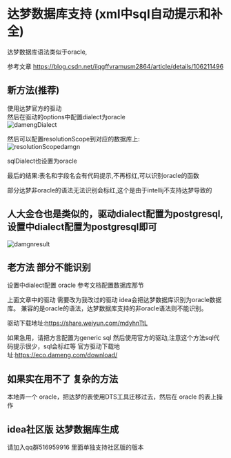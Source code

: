 # 达梦数据库支持 (xml中sql自动提示和补全)

达梦数据库语法类似于oracle,

参考文章 https://blog.csdn.net/ilqgffvramusm2864/article/details/106211496

## 新方法(推荐)
使用达梦官方的驱动  
然后在驱动的options中配置dialect为oracle   
![damengDialect](https://images.brucege.com/damengdialect.png)  

然后可以配置resolutionScope到对应的数据库上:  
![resolutionScopedamgn](https://images.brucege.com/damengResolutionScope.png)

sqlDialect也设置为oracle  

最后的结果:表名和字段名会有代码提示,不再标红,可以识别oracle的函数  

部分达梦非oracle的语法无法识别会标红,这个是由于intellij不支持达梦导致的  

## 人大金仓也是类似的，驱动dialect配置为postgresql,设置中dialect配置为postgresql即可

![damgnresult](https://images.brucege.com/damengFinalResult.png)

## 老方法 部分不能识别

设置中dialect配置 oracle 参考文档配置数据库那节

上面文章中的驱动 需要改为我改过的驱动 idea会把达梦数据库识别为oracle数据库。
兼容的是oracle的语法，达梦数据库支持的非oracle语法则不能识别。  

驱动下载地址:https://share.weiyun.com/mdyhnTtL

如果急用，请把方言配置为generic sql 然后使用官方的驱动,注意这个方法sql代码提示很少，sql会标红等
官方驱动下载地址:https://eco.dameng.com/download/

## 如果实在用不了 复杂的方法

本地弄一个 oracle，把达梦的表使用DTS工具迁移过去，然后在 oracle 的表上操作

## idea社区版 达梦数据库生成

请加入qq群516959916 里面单独支持社区版的版本

